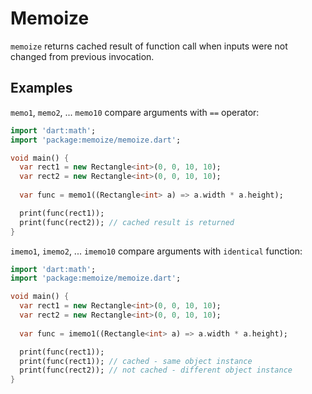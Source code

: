 # Memoize

`memoize` returns cached result of function call when inputs were not changed from previous invocation. 

## Examples

`memo1`, `memo2`, ... `memo10` compare arguments with `==` operator:


```dart
import 'dart:math';
import 'package:memoize/memoize.dart';

void main() {
  var rect1 = new Rectangle<int>(0, 0, 10, 10);
  var rect2 = new Rectangle<int>(0, 0, 10, 10);
  
  var func = memo1((Rectangle<int> a) => a.width * a.height);

  print(func(rect1));
  print(func(rect2)); // cached result is returned
}
```

`imemo1`, `imemo2`, ... `imemo10` compare arguments with `identical` function:

```dart
import 'dart:math';
import 'package:memoize/memoize.dart';

void main() {
  var rect1 = new Rectangle<int>(0, 0, 10, 10);
  var rect2 = new Rectangle<int>(0, 0, 10, 10);
  
  var func = imemo1((Rectangle<int> a) => a.width * a.height);

  print(func(rect1));
  print(func(rect1)); // cached - same object instance
  print(func(rect2)); // not cached - different object instance
}
```
